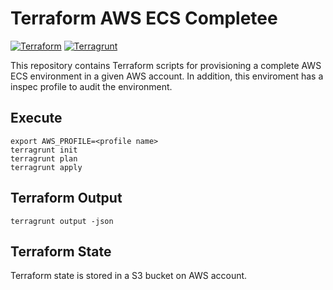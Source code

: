 Terraform AWS ECS Completee
===

[![Terraform](https://img.shields.io/badge/terraform-v0.11.14-brightgreen)](http://terraform.io)
[![Terragrunt](https://img.shields.io/badge/terragrunt-v0.18.0-brightgreen)](https://github.com/gruntwork-io/terragrunt)

This repository contains Terraform scripts for provisioning a complete AWS ECS environment in a given AWS account.  In addition, this enviroment has a inspec profile to audit the environment.

Execute
---

```
export AWS_PROFILE=<profile name>
terragrunt init
terragrunt plan
terragrunt apply
```

Terraform Output
---

```
terragrunt output -json
```

Terraform State
---

Terraform state is stored in a S3 bucket on AWS account.



